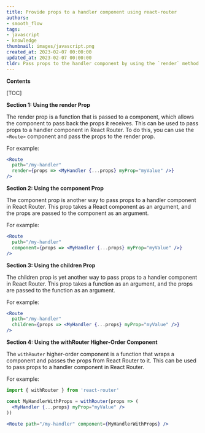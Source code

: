 ```yaml
---
title: Provide props to a handler component using react-router
authors:
- smooth_flow
tags:
- javascript
- knowledge
thumbnail: images/javascript.png
created_at: 2023-02-07 00:00:00
updated_at: 2023-02-07 00:00:00
tldr: Pass props to the handler component by using the `render` method of the Route component.
---
```


**Contents**

[TOC]

**Section 1: Using the render Prop**

The render prop is a function that is passed to a component, which allows the component to pass back the props it receives. This can be used to pass props to a handler component in React Router. To do this, you can use the `<Route>` component and pass the props to the render prop. 

For example: 

```jsx
<Route
  path="/my-handler"
  render={props => <MyHandler {...props} myProp="myValue" />}
/>
```

**Section 2: Using the component Prop**

The component prop is another way to pass props to a handler component in React Router. This prop takes a React component as an argument, and the props are passed to the component as an argument. 

For example:

```jsx
<Route
  path="/my-handler"
  component={props => <MyHandler {...props} myProp="myValue" />}
/>
```

**Section 3: Using the children Prop**

The children prop is yet another way to pass props to a handler component in React Router. This prop takes a function as an argument, and the props are passed to the function as an argument. 

For example:

```jsx
<Route
  path="/my-handler"
  children={props => <MyHandler {...props} myProp="myValue" />}
/>
```

**Section 4: Using the withRouter Higher-Order Component**

The `withRouter` higher-order component is a function that wraps a component and passes the props from React Router to it. This can be used to pass props to a handler component in React Router. 

For example:

```jsx
import { withRouter } from 'react-router'

const MyHandlerWithProps = withRouter(props => (
  <MyHandler {...props} myProp="myValue" />
))

<Route path="/my-handler" component={MyHandlerWithProps} />
```
